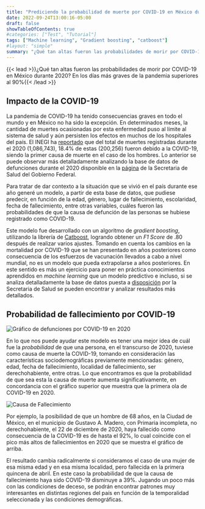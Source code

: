 ```yaml
---
title: "Prediciendo la probabilidad de muerte por COVID-19 en México durante 2020"
date: 2022-09-24T13:00:16-05:00
draft: false
showTableOfContents: true
#categories: ["Test", "Tutorial"]
tags: ["Machine learning", "Gradient boosting", "catboost"]
#layout: "simple"
summary: "¿Qué tan altas fueron las probabilidades de morir por COVID-19 en México durante 2020? En los días más graves de la pandemia superiores al 90%"
---
```

{{< lead >}}¿Qué tan altas fueron las probabilidades de morir por COVID-19 en México durante 2020? En los días más graves de la pandemia superiores al 90%{{< /lead >}}

## Impacto de la COVID-19
La pandemia de COVID-19 ha tenido consecuencias graves en todo el mundo y en México no ha sido la excepción. En determinados meses, la cantidad de muertes ocasionadas por esta enfermedad puso al límite al sistema de salud y aún persisten los efectos en muchos de los hospitales del país. El INEGI ha [reportado](https://www.inegi.org.mx/contenidos/saladeprensa/boletines/2021/EstSociodemo/DefuncionesRegistradas2020preliminar.pdf) que del total de muertes registradas durante el 2020 (1,086,743), 18.4% de estas (200,256) fueron debido a la COVID-19, siendo la primer causa de muerte en el caso de los hombres. Lo anterior se puede observar más detalladamente analizando la base de datos de defunciones durante el 2020 disponible en la [página](http://www.dgis.salud.gob.mx/contenidos/basesdedatos/da_defunciones_gobmx.html) de la Secretaria de Salud del Gobierno Federal. 

Para tratar de dar contexto a la situación que se vivió en el país durante ese año generé un modelo, a partir de esta base de datos, que pudiese predecir, en función de la edad, género, lugar de fallecimiento, escolaridad, fecha de fallecimiento, entre otras variables, cuáles fueron las probabilidades de que la causa de defunción de las personas se hubiese registrado como COVID-19.

<gradio-app space="neek05/Defunciones2020"></gradio-app> 

Este modelo fue desarrollado con un algoritmo de *gradient boosting*, utilizando la librería de [Catboost](https://catboost.ai/), logrando obtener un *F1 Score* de .80 después de realizar varios ajustes. Tomando en cuenta los cambios en la mortalidad por COVID-19 que se han presentado en años posteriores como consecuencia de los esfuerzos de vacunación llevados a cabo a nivel mundial, no es un modelo que pueda extrapolarse a años posteriores. En este sentido es más un ejercicio para poner en práctica conocimientos aprendidos en *machine learning* que un modelo predictivo e incluso, si se analiza detalladamente la base de datos puesta a [disposición](http://www.dgis.salud.gob.mx/contenidos/basesdedatos/da_defunciones_gobmx.html) por la Secretaria de Salud se pueden encontrar y analizar resultados más detallados.

## Probabilidad de fallecimiento por COVID-19

![Gráfico de defunciones por COVID-19 en 2020](../GraficaDefunciones2020.png)

En lo que nos puede ayudar este modelo es tener una mejor idea de cuál fue la *probabilidad* de que una persona, en el transcurso de 2020, tuviese como causa de muerte la COVID-19, tomando en consideración las características sociodemográficas previamente mencionadas: género, edad, fecha de fallecimiento, localidad de fallecimiento, ser derechohabiente, entre otras. Lo que encontramos es que la probabilidad de que sea esta la causa de muerte aumenta significativamente, en concordancia con el gráfico superior que muestra que la primera ola de COVID-19 en 2020. 

![Causa de Fallecimiento](../CausadeFallecimiento.png)

Por ejemplo, la posibilidad de que un hombre de 68 años, en la Ciudad de México, en el municipio de Gustavo A. Madero, con Primaria incompleta, no derechohabiente, el 22 de diciembre de 2020, haya fallecido como consecuencia de la COVID-19 es de hasta el 92%, lo cual coincide con el pico más altos de fallecimientos en 2020 que se muestra el gráfico de arriba.

El resultado cambia radicalmente si consideramos el caso de una mujer de esa misma edad y en esa misma localidad, pero fallecida en la primera quincena de abril. En este caso la probabilidad de que la causa de fallecimiento haya sido COVID-19 disminuye a 39%. Jugando un poco más con las  condiciones de deceso, se podrán encontrar patrones muy interesantes en distintas regiones del país en función de la temporalidad seleccionada  y las condiciones demográficas. 

<script type="module"
src="https://gradio.s3-us-west-2.amazonaws.com/3.27/gradio.js">
</script>